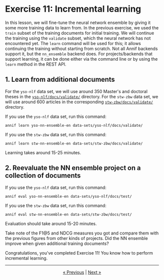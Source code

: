 # Exercise 11: Incremental learning

In this lesson, we will fine-tune the neural network ensemble by giving it
some more training data to learn from. In the previous exercise, we used the
`train` subset of the training documents for initial training. We will
continue the training using the `validate` subset, which the neural network
has not encountered yet. The `learn` command will be used for this; it
allows continuing the training without starting from scratch. Not all Annif
backends support it, but the `nn_ensemble` backend does. For
projects/backends that support learning, it can be done either via the
command line or by using the `learn` method in the REST API.

## 1. Learn from additional documents

For the `yso-nlf` data set, we will use around 350 Master's and doctoral
theses in the
[`yso-nlf/docs/validate/`](../data-sets/yso-nlf/docs/validate)
directory. For the `stw-zbw` data set, we will use around 600 articles
in the corresponding
[`stw-zbw/docs/validate/`](../data-sets/stw-zbw/docs/validate) directory.

If you use the `yso-nlf` data set, run this command:

    annif learn yso-nn-ensemble-en data-sets/yso-nlf/docs/validate/

If you use the `stw-zbw` data set, run this command:

    annif learn stw-nn-ensemble-en data-sets/stw-zbw/docs/validate/

Learning takes around 15-25 minutes.

## 2. Reevaluate the NN ensemble project on a collection of documents

If you use the `yso-nlf` data set, run this command:

    annif eval yso-nn-ensemble-en data-sets/yso-nlf/docs/test/

If you use the `stw-zbw` data set, run this command:

    annif eval stw-nn-ensemble-en data-sets/stw-zbw/docs/test/

Evaluation should take around 15-20 minutes.

Take note of the F1@5 and NDCG measures you got and compare them with the
previous figures from other kinds of projects. Did the NN ensemble improve
when given additional training documents?

Congratulations, you've completed Exercise 11! You know how to perform
incremental learning.


---

<p align="center">
<a href="/exercises/10_nn_ensemble_project.md">« Previous</a> |
<a href="/exercises/12_custom_corpus.md">Next »</a>
</p>
